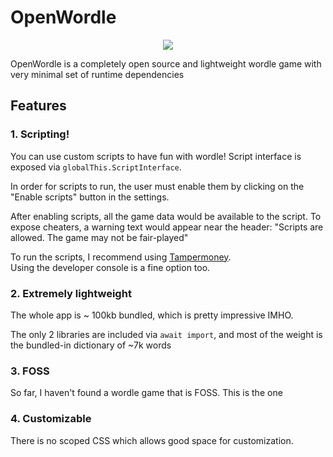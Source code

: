 # OpenWordle
<p align="center">
    <img src="https://jenkins.blek.codes/job/bWordle/badge/icon?style=plastic"></img>
</p>
OpenWordle is a completely open source and lightweight wordle game with very minimal set of runtime dependencies

## Features

### 1. Scripting!

You can use custom scripts to have fun with wordle!
Script interface is exposed via `globalThis.ScriptInterface`.

In order for scripts to run, the user must enable them by
clicking on the "Enable scripts" button in the settings.

After enabling scripts, all the game data would be available
to the script. To expose cheaters, a warning text would appear near the header:
"Scripts are allowed. The game may not be fair-played"

To run the scripts, I recommend using [Tampermoney](https://www.tampermonkey.net).  
Using the developer console is a fine option too.

### 2. Extremely lightweight

The whole app is \~ 100kb bundled, which is pretty impressive IMHO.

The only 2 libraries are included via `await import`, and most of the
weight is the bundled-in dictionary of ~7k words

### 3. FOSS

So far, I haven't found a wordle game that is FOSS. This is the one

### 4. Customizable

There is no scoped CSS which allows good space for customization.
